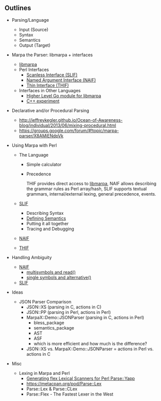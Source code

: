 ﻿Outlines
--------

* Parsing/Language
    + Input (Source)
    + Syntax
    + Semantics
    + Output (Target)

* Marpa the Parser: libmarpa + interfaces
    + [libmarpa]
    + Perl Interfaces
        - [Scanless Interface (SLIF)](https://metacpan.org/pod/release/JKEGL/Marpa-R2-2.078000/pod/Scanless/DSL.pod)
        - [Named Argument Interface (NAIF)](https://metacpan.org/pod/release/JKEGL/Marpa-R2-2.078000/pod/NAIF.pod)
        - [Thin Interface (THIF)](https://metacpan.org/pod/release/JKEGL/Marpa-R2-2.078000/pod/Advanced/Thin.pod)
    + Interfaces in Other Languages
        - [Higher Level Go module for libmarpa](https://github.com/pstuifzand/go-marpa/)
        - [C++ experiment](https://github.com/pstuifzand/marpa-cpp-rules)

* Declarative and/or Procedural Parsing
    + http://jeffreykegler.github.io/Ocean-of-Awareness-blog/individual/2013/06/mixing-procedural.html
    + https://groups.google.com/forum/#!topic/marpa-parser/X8AMiENdpVk

* Using Marpa with Perl
    + The Language
        - Simple calculator
        - Precedence

            THIF provides direct access to [libmarpa][libmarpa], NAIF allows describing the grammar rules as Perl array/hash, SLIF supports textual grammars, internal/external lexing, general precedence, events.

    + [SLIF][SLIF]
        - Describing Syntax
        - [Defining Semantics](https://github.com/rns/Marpa-the-Parser/blob/master/Defining-Semantics-in-SLIF.md)
        - Putting it all together
        - Tracing and Debugging
    + [NAIF][NAIF]
    + [THIF][THIF]
    
* Handling Ambiguity
    + [NAIF][NAIF]
        - [multisymbols and read()](https://gist.github.com/rns/3683268)
        - [single symbols and alternative()](https://gist.github.com/rns/3683179)
    + [SLIF][SLIF]

* Ideas
    + JSON Parser Comparison
        - JSON::XS (parsing in C, actions in C)
        - JSON::PP (parsing in Perl, actions in Perl)
        - MarpaX::Demo::JSONParser (parsing in C, actions in Perl)
            - bless_package
            - semantics_package
            - AST
            - ASF
            - which is more efficient and how much is the difference?
        - JSON::XS vs. MarpaX::Demo::JSONParser = actions in Perl vs. actions in C

* Misc
    + Lexing in Marpa and Perl
        - [Generating flex Lexical Scanners for Perl Parse::Yapp](http://drops.dagstuhl.de/opus/volltexte/2012/3513/pdf/6.pdf)
        - https://metacpan.org/pod/Parse::Lex
        - Parse::Lex & Parse::CLex
        - Parse::Flex - The Fastest Lexer in the West

[libmarpa]: http://jeffreykegler.github.io/Marpa-web-site/libmarpa.html

[SLIF]: https://metacpan.org/pod/release/JKEGL/Marpa-R2-2.078000/pod/Scanless.pod

[NAIF]: https://metacpan.org/pod/release/JKEGL/Marpa-R2-2.078000/pod/NAIF.pod

[THIF]: (https://metacpan.org/pod/release/JKEGL/Marpa-R2-2.078000/pod/Advanced/Thin.pod)
